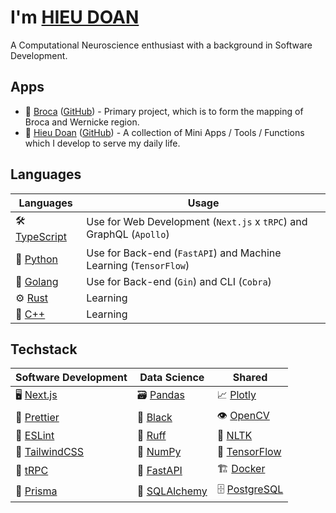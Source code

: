 # I'm [HIEU DOAN](https://hieudoanm.github.io)

A Computational Neuroscience enthusiast with a background in Software Development.

## Apps

- 🧠 [Broca][app-broca] ([GitHub][github-broca]) - Primary project, which is to form the mapping of Broca and Wernicke region.
- 📱 [Hieu Doan][app-hieudoanm] ([GitHub][github-hieudoanm]) - A collection of Mini Apps / Tools / Functions which I develop to serve my daily life.

## Languages

| Languages                   | Usage                                                               |
| --------------------------- | ------------------------------------------------------------------- |
| 🛠️ [TypeScript][typescript] | Use for Web Development (`Next.js` x `tRPC`) and GraphQL (`Apollo`) |
| 🐍 [Python][python]         | Use for Back-end (`FastAPI`) and Machine Learning (`TensorFlow`)    |
| 🦦 [Golang][golang]         | Use for Back-end (`Gin`) and CLI (`Cobra`)                          |
| ⚙️ [Rust][rust]             | Learning                                                            |
| 🧰 [C++][cplusplus]         | Learning                                                            |

## Techstack

| Software Development          | Data Science                | Shared                      |
| ----------------------------- | --------------------------- | --------------------------- |
| 🖥️ [Next.js][next.js]         | 🗃️ [Pandas][pandas]         | 📈 [Plotly][plotly]         |
| 💅 [Prettier][prettier]       | 💅 [Black][black]           | 👁️ [OpenCV][opencv]         |
| 🧰 [ESLint][eslint]           | 🧰 [Ruff][ruff]             | 💬 [NLTK][nltk]             |
| 💅 [TailwindCSS][tailwindcss] | 🧮 [NumPy][numpy]           | 🧠 [TensorFlow][tensorflow] |
| 🚀 [tRPC][trpc]               | 🚀 [FastAPI][fastapi]       | 🏗️ [Docker][docker]         |
| 🔌 [Prisma][prisma]           | 🔌 [SQLAlchemy][sqlalchemy] | 🗄️ [PostgreSQL][postgresql] |

[app-broca]: https://hieudoanm.github.io/broca/
[github-broca]: https://github.com/hieudoanm/broca
[app-hieudoanm]: https://hieudoanm.github.io/
[github-hieudoanm]: https://github.com/hieudoanm.github.io
[black]: https://black.readthedocs.io/en/stable/
[cplusplus]: https://cplusplus.com/
[docker]: https://www.docker.com/
[eslint]: https://eslint.org/
[fastapi]: https://fastapi.tiangolo.com/
[golang]: https://go.dev/
[typescript]: https://www.typescriptlang.org/
[next.js]: https://nextjs.org/
[nltk]: https://www.nltk.org/
[numpy]: https://numpy.org/
[opencv]: https://opencv.org/
[pandas]: https://pandas.pydata.org/
[plotly]: https://plotly.com/
[postgresql]: https://www.postgresql.org/
[prettier]: https://prettier.io/
[prisma]: https://www.prisma.io/
[python]: https://www.python.org/
[ruff]: https://docs.astral.sh/ruff/
[rust]: https://www.rust-lang.org/
[sqlalchemy]: https://www.sqlalchemy.org/
[tailwindcss]: https://tailwindcss.com/
[tensorflow]: https://www.tensorflow.org
[trpc]: https://trpc.io/
